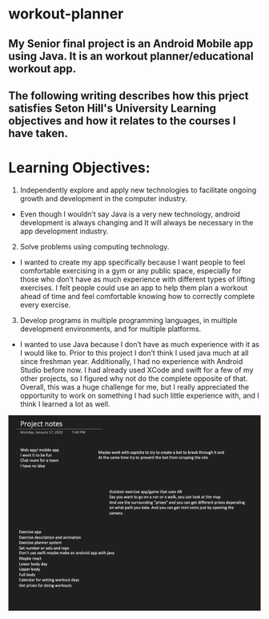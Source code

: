 # workout-planner
## My Senior final project is an Android Mobile app using Java. It is an workout planner/educational workout app. 
## The following writing describes how this prject satisfies Seton Hill's University Learning objectives and how it relates to the courses I have taken.
#
# Learning Objectives:
1.	Independently explore and apply new technologies to facilitate ongoing growth and development in the computer industry.
  - Even though I wouldn’t say Java is a very new technology, android development 	is always changing and It will always be necessary in the app development 	industry.
2.	Solve problems using computing technology.
  - I wanted to create my app specifically because I want people to feel	comfortable exercising in a gym or any public space, especially for those who 	don’t have as much experience with different types of lifting exercises. I felt 	people could use an app to help them plan a workout ahead of time and feel 	comfortable knowing how to correctly complete every exercise.
3.	Develop programs in multiple programming languages, in multiple development environments, and for multiple platforms.
  - I wanted to use Java because I don’t have as much experience with it as I would 	like to. Prior to this project I don’t think I used java much at all since freshman 		year. Additionally, I had no experience with Android Studio before now. I had 	already used XCode and swift for a few of my other projects, so I figured why not 	do the complete opposite of that. Overall, this was a huge challenge for me, but I 	really appreciated the opportunity to work on something I had such little 	experience with, and I think I learned a lot as well. 







 
![Project Notes Image 1](/app/src/main/res/drawable-v24/ProjectNotes1.png)

